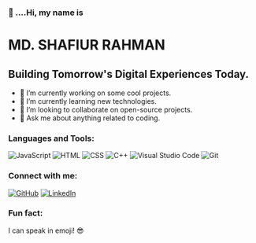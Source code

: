 <h3>👋 ....Hi, my name is</h3>
<h1>MD. SHAFIUR RAHMAN</h1>

<h2>Building Tomorrow's Digital Experiences Today.</h2>

- 🔭 I’m currently working on some cool projects.
- 🌱 I’m currently learning new technologies.
- 👯 I’m looking to collaborate on open-source projects.
- 💬 Ask me about anything related to coding.

### Languages and Tools:

![JavaScript](https://img.shields.io/badge/-JavaScript-F7DF1E?style=flat-square&logo=javascript&logoColor=black)
![HTML](https://img.shields.io/badge/-HTML5-E34F26?style=flat-square&logo=html5&logoColor=white)
![CSS](https://img.shields.io/badge/-CSS3-1572B6?style=flat-square&logo=css3&logoColor=white)
![C++](https://img.shields.io/badge/-C++-00599C?style=flat-square&logo=c%2B%2B&logoColor=white)
![Visual Studio Code](https://img.shields.io/badge/-VS_Code-007ACC?style=flat-square&logo=visual-studio-code&logoColor=white)
![Git](https://img.shields.io/badge/-Git-F05032?style=flat-square&logo=git&logoColor=white)
<!-- Add more badges for your skills -->

### Connect with me:

[![GitHub](https://img.shields.io/badge/-GitHub-181717?style=flat-square&logo=github&logoColor=white)](https://github.com/ShafiurMiju/)
[![LinkedIn](https://img.shields.io/badge/-LinkedIn-0A66C2?style=flat-square&logo=linkedin&logoColor=white)](https://www.linkedin.com/in/srmmiju/)
<!-- Add more social media links -->

### Fun fact:

I can speak in emoji! 😎


